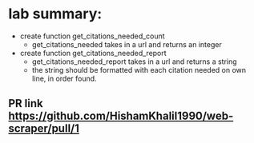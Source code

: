 # lab summary:
- create function get_citations_needed_count
    - get_citations_needed takes in a url and returns an integer
- create function get_citations_needed_report
    - get_citations_needed_report takes in a url and returns a string
    - the string should be formatted with each citation needed on own line, in order found.

## PR link https://github.com/HishamKhalil1990/web-scraper/pull/1